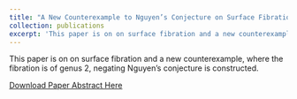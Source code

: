 ```yaml
---
title: "A New Counterexample to Nguyen’s Conjecture on Surface Fibration"
collection: publications
excerpt: 'This paper is on on surface fibration and a new counterexample, where the fibration is of genus 2, negating Nguyen’s conjecture is constructed.'
---
```

This paper is on on surface fibration and a new counterexample, where the fibration is of genus 2, negating Nguyen’s conjecture is constructed.

[Download Paper Abstract Here](http://Hao-Xiao.github.io/files/Nguyen.pdf)